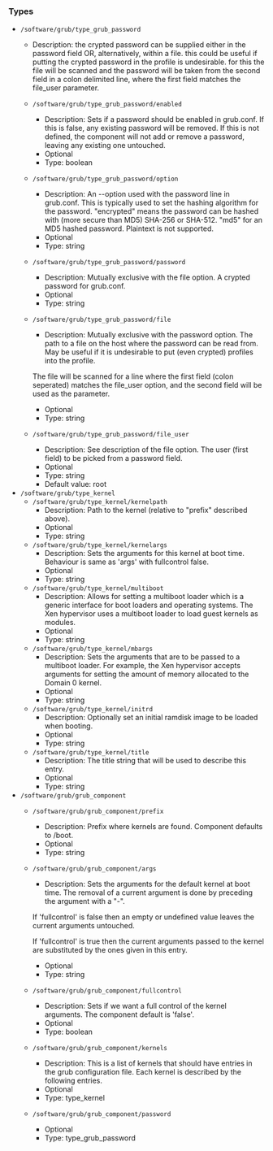 
### Types

 - `/software/grub/type_grub_password`
    - Description:
 the crypted password can be supplied either in the password field
 OR, alternatively, within a file. this could be useful if putting the crypted
 password in the profile is undesirable. for this the file will be scanned
 and the password will be taken from the second field in a colon delimited
 line, where the first field matches the file_user parameter.

    - `/software/grub/type_grub_password/enabled`
        - Description: Sets if a password should be enabled in grub.conf. If this is false,
      any existing password will be removed. If this is not defined, the component
      will not add or remove a password, leaving any existing one untouched.
        - Optional
        - Type: boolean
    - `/software/grub/type_grub_password/option`
        - Description: An --option used with the password line in grub.conf. This is typically
      used to set the hashing algorithm for the password. "encrypted" means the
      password can be hashed with (more secure than MD5) SHA-256 or SHA-512.
      "md5" for an MD5 hashed password. Plaintext is not supported.
        - Optional
        - Type: string
    - `/software/grub/type_grub_password/password`
        - Description: Mutually exclusive with the file option. A crypted password for grub.conf.
        - Optional
        - Type: string
    - `/software/grub/type_grub_password/file`
        - Description: Mutually exclusive with the password option. The path to a file on the host
      where the password can be read from. May be useful if it is undesirable to put
      (even crypted) profiles into the profile.

      The file will be scanned for a line where the first field (colon seperated)
      matches the file_user option, and the second field will be used as the parameter.
        - Optional
        - Type: string
    - `/software/grub/type_grub_password/file_user`
        - Description: See description of the file option. The user (first field) to be picked from a password field.
        - Optional
        - Type: string
        - Default value: root
 - `/software/grub/type_kernel`
    - `/software/grub/type_kernel/kernelpath`
        - Description: Path to the kernel (relative to "prefix" described above).
        - Optional
        - Type: string
    - `/software/grub/type_kernel/kernelargs`
        - Description: Sets the arguments for this kernel at boot time.
      Behaviour is same as 'args' with fullcontrol false.
        - Optional
        - Type: string
    - `/software/grub/type_kernel/multiboot`
        - Description: Allows for setting a multiboot loader which is a generic interface
     for boot loaders and operating systems. The Xen hypervisor uses a
     multiboot loader to load guest kernels as modules.
        - Optional
        - Type: string
    - `/software/grub/type_kernel/mbargs`
        - Description: Sets the arguments that are to be passed to a multiboot loader.
      For example, the Xen hypervisor accepts arguments for setting the
      amount of memory allocated to the Domain 0 kernel.
        - Optional
        - Type: string
    - `/software/grub/type_kernel/initrd`
        - Description: Optionally set an initial ramdisk image to be loaded when booting.
        - Optional
        - Type: string
    - `/software/grub/type_kernel/title`
        - Description: The title string that will be used to describe this entry.
        - Optional
        - Type: string
 - `/software/grub/grub_component`
    - `/software/grub/grub_component/prefix`
        - Description: Prefix where kernels are found. Component defaults to /boot.
        - Optional
        - Type: string
    - `/software/grub/grub_component/args`
        - Description: Sets the arguments for the default kernel at boot time.
      The removal of a current argument is done by preceding the argument with a "-".

      If 'fullcontrol' is false then an empty or undefined value leaves the
      current arguments untouched.

      If 'fullcontrol' is true then the current arguments passed to the
      kernel are substituted by the ones given in this entry.
        - Optional
        - Type: string
    - `/software/grub/grub_component/fullcontrol`
        - Description: Sets if we want a full control of the kernel arguments. The component default is 'false'.
        - Optional
        - Type: boolean
    - `/software/grub/grub_component/kernels`
        - Description: This is a list of kernels that should have entries in the grub
      configuration file. Each kernel is described by the following entries.
        - Optional
        - Type: type_kernel
    - `/software/grub/grub_component/password`
        - Optional
        - Type: type_grub_password
